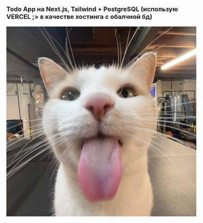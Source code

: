 ### Todo App на Next.js, Tailwind + PostgreSQL (использую VERCEL ;> в качестве хостинга с обалчной бд)

![silly cat](./public/silly_cat.jpg)
